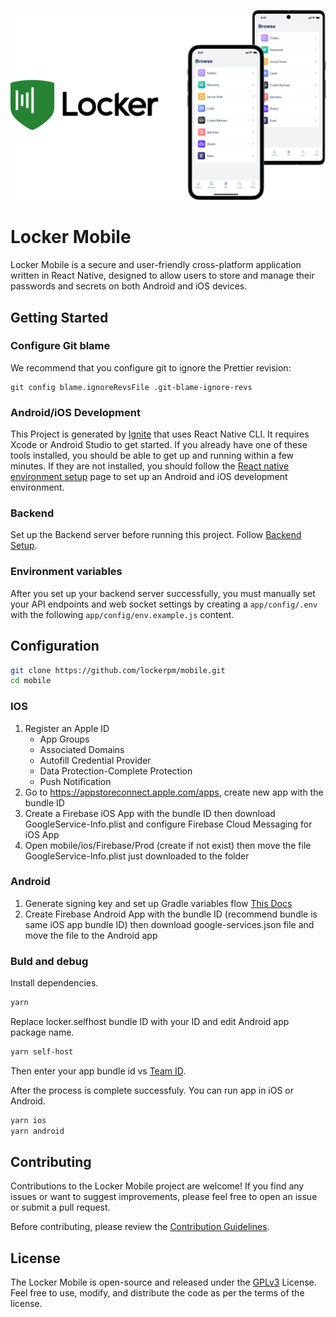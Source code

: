 ![Locker Password Manager](https://raw.githubusercontent.com/lockerpm/.github/main/images/locker4.png)

# Locker Mobile

Locker Mobile is a secure and user-friendly cross-platform application written in React Native, designed to allow users to store and manage their passwords and secrets on both Android and iOS devices.

## Getting Started

### Configure Git blame

We recommend that you configure git to ignore the Prettier revision:

```
git config blame.ignoreRevsFile .git-blame-ignore-revs

```

### Android/iOS Development

This Project is generated by [Ignite](https://reactnative.dev/docs/0.71/environment-setup) that uses React Native CLI. It requires Xcode or Android Studio to get started. If you already have one of these tools installed, you should be able to get up and running within a few minutes. If they are not installed, you should follow the [React native environment setup](https://reactnative.dev/docs/0.71/environment-setup) page to set up an Android and iOS development environment.

### Backend

Set up the Backend server before running this project. Follow [Backend Setup](https://github.com/lockerpm/api).

### Environment variables

After you set up your backend server successfully, you must manually set your API endpoints and web socket settings by creating a `app/config/.env` with the following `app/config/env.example.js` content.

## Configuration

```sh
git clone https://github.com/lockerpm/mobile.git
cd mobile
```

### IOS

1.  Register an Apple ID
    - App Groups
    - Associated Domains
    - Autofill Credential Provider
    - Data Protection-Complete Protection
    - Push Notification
2.  Go to https://appstoreconnect.apple.com/apps, create new app with the bundle ID
3.  Create a Firebase iOS App with the bundle ID then download GoogleService-Info.plist and configure Firebase Cloud Messaging for iOS App
4.  Open mobile/ios/Firebase/Prod (create if not exist) then move the file GoogleService-Info.plist just downloaded to the folder

### Android

1. Generate signing key and set up Gradle variables flow [This Docs](https://reactnative.dev/docs/signed-apk-android)
2. Create Firebase Android App with the bundle ID (recommend bundle is same iOS app bundle ID) then download google-services.json file and move the file to the Android app

### Buld and debug

Install dependencies.

```sh
yarn
```

Replace locker.selfhost bundle ID with your ID and edit Android app package name.

```sh
yarn self-host
```

Then enter your app bundle id vs [Team ID](https://developer.apple.com/account#MembershipDetailsCard).

After the process is complete successfuly. You can run app in iOS or Android.

```sh
yarn ios
yarn android
```

## Contributing

Contributions to the Locker Mobile project are welcome! If you find any issues or want to suggest improvements, please feel free to open an issue or submit a pull request.

Before contributing, please review the [Contribution Guidelines](https://github.com/lockerpm/.github/blob/main/CONTRIBUTING.md).

## License

The Locker Mobile is open-source and released under the [GPLv3](./LICENSE) License. Feel free to use, modify, and distribute the code as per the terms of the license.
